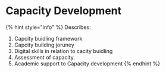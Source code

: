 # Capacity Development

{% hint style="info" %}
Describes:

1. Capcity buidling framework
2. Capcity building joruney
3. Digital skills in relation to cacity buidling
4. Assessment of capacity.
5. Academic support to Capacity development
{% endhint %}
